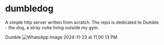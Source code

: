 # dumbledog
A simple http server written from scratch.
The repo is dedicated to Dumble - the dog, a stray cutie living outside my gym.


Dumble
![WhatsApp Image 2024-11-23 at 11 00 13 PM](https://github.com/user-attachments/assets/932a3288-1480-4f85-a46c-529e3be790c4)


